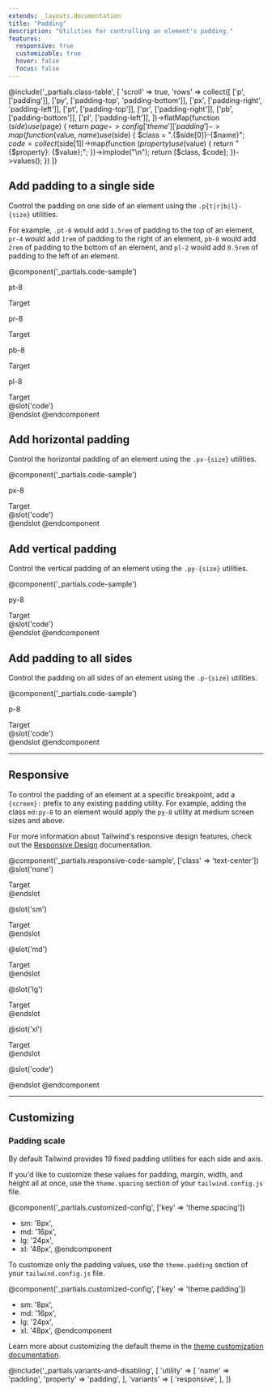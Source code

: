 ```yaml
---
extends: _layouts.documentation
title: "Padding"
description: "Utilities for controlling an element's padding."
features:
  responsive: true
  customizable: true
  hover: false
  focus: false
---
```


@include('_partials.class-table', [
  'scroll' => true,
  'rows' => collect([
    ['p', ['padding']],
    ['py', ['padding-top', 'padding-bottom']],
    ['px', ['padding-right', 'padding-left']],
    ['pt', ['padding-top']],
    ['pr', ['padding-right']],
    ['pb', ['padding-bottom']],
    ['pl', ['padding-left']],
  ])->flatMap(function ($side) use ($page) {
    return $page->config['theme']['padding']->map(function ($value, $name) use ($side) {
      $class = ".{$side[0]}-{$name}";
      $code = collect($side[1])->map(function ($property) use ($value) {
        return "{$property}: {$value};";
      })->implode("\n");
      return [$class, $code];
    })->values();
  })
])

## Add padding to a single side

Control the padding on one side of an element using the `.p{t|r|b|l}-{size}` utilities.

For example, `.pt-6` would add `1.5rem` of padding to the top of an element, `pr-4` would add `1rem` of padding to the right of an element, `pb-8` would add `2rem` of padding to the bottom of an element, and `pl-2` would add `0.5rem` of padding to the left of an element.

@component('_partials.code-sample')
<div class="flex justify-around items-start">
  <div>
    <p class="text-center text-sm text-gray-600 mb-1">pt-8</p>
    <div class="flex pt-8 bg-gray-400">
      <span class="bg-yellow-200">Target</span>
    </div>
  </div>
  <div>
    <p class="text-center text-sm text-gray-600 mb-1">pr-8</p>
    <div class="flex pr-8 bg-gray-400">
      <span class="bg-yellow-200">Target</span>
    </div>
  </div>
  <div>
    <p class="text-center text-sm text-gray-600 mb-1">pb-8</p>
    <div class="flex pb-8 bg-gray-400">
      <span class="bg-yellow-200">Target</span>
    </div>
  </div>
  <div>
    <p class="text-center text-sm text-gray-600 mb-1">pl-8</p>
    <div class="flex pl-8 bg-gray-400">
      <span class="bg-yellow-200">Target</span>
    </div>
  </div>
</div>
@slot('code')
<div class="pt-8"><!-- ... --></div>
<div class="pr-8"><!-- ... --></div>
<div class="pb-8"><!-- ... --></div>
<div class="pl-8"><!-- ... --></div>
@endslot
@endcomponent

## Add horizontal padding

Control the horizontal padding of an element using the `.px-{size}` utilities.

@component('_partials.code-sample')
<div class="flex justify-around items-center">
  <div>
    <p class="text-center text-sm text-gray-600 mb-1">px-8</p>
    <div class="flex px-8 bg-gray-400">
      <span class="bg-yellow-200">Target</span>
    </div>
  </div>
</div>
@slot('code')
<div class="px-8"><!-- ... --></div>
@endslot
@endcomponent

## Add vertical padding

Control the vertical padding of an element using the `.py-{size}` utilities.

@component('_partials.code-sample')
<div class="flex justify-around items-center">
  <div>
    <p class="text-center text-sm text-gray-600 mb-1">py-8</p>
    <div class="flex py-8 bg-gray-400">
      <span class="bg-yellow-200">Target</span>
    </div>
  </div>
</div>
@slot('code')
<div class="py-8"><!-- ... --></div>
@endslot
@endcomponent

## Add padding to all sides

Control the padding on all sides of an element using the `.p-{size}` utilities.

@component('_partials.code-sample')
<div class="flex justify-around items-center">
  <div>
    <p class="text-center text-sm text-gray-600 mb-1">p-8</p>
    <div class="flex p-8 bg-gray-400">
      <span class="bg-yellow-200">Target</span>
    </div>
  </div>
</div>
@slot('code')
<div class="p-8"><!-- ... --></div>
@endslot
@endcomponent

---

## Responsive

To control the padding of an element at a specific breakpoint, add a `{screen}:` prefix to any existing padding utility. For example, adding the class `md:py-8` to an element would apply the `py-8` utility at medium screen sizes and above.

For more information about Tailwind's responsive design features, check out the [Responsive Design](/docs/responsive-design) documentation.

@component('_partials.responsive-code-sample', ['class' => 'text-center'])
@slot('none')
<div class="inline-block bg-gray-400 pt-8">
  <div class="bg-yellow-200">Target</div>
</div>
@endslot

@slot('sm')
<div class="inline-block bg-gray-400 pt-8 pr-6">
  <div class="bg-yellow-200">Target</div>
</div>
@endslot

@slot('md')
<div class="inline-block bg-gray-400 pt-8 pr-6 pb-4">
  <div class="bg-yellow-200">Target</div>
</div>
@endslot

@slot('lg')
<div class="inline-block bg-gray-400 pt-8 pr-8 pb-4 pl-2">
  <div class="bg-yellow-200">Target</div>
</div>
@endslot

@slot('xl')
<div class="inline-block bg-gray-400 p-0">
  <div class="bg-yellow-200">Target</div>
</div>
@endslot

@slot('code')
<div class="none:pt-8 sm:pr-6 md:pb-4 lg:pl-2 xl:p-0 ...">
    <!-- ... -->
</div>
@endslot
@endcomponent

---

## Customizing

### Padding scale

By default Tailwind provides 19 fixed padding utilities for each side and axis.

If you'd like to customize these values for padding, margin, width, and height all at once, use the `theme.spacing` section of your `tailwind.config.js` file.

@component('_partials.customized-config', ['key' => 'theme.spacing'])
+ sm: '8px',
+ md: '16px',
+ lg: '24px',
+ xl: '48px',
@endcomponent

To customize only the padding values, use the `theme.padding` section of your `tailwind.config.js` file.

@component('_partials.customized-config', ['key' => 'theme.padding'])
+ sm: '8px',
+ md: '16px',
+ lg: '24px',
+ xl: '48px',
@endcomponent

Learn more about customizing the default theme in the [theme customization documentation](/docs/theme#customizing-the-default-theme).


@include('_partials.variants-and-disabling', [
    'utility' => [
        'name' => 'padding',
        'property' => 'padding',
    ],
    'variants' => [
        'responsive',
    ],
])

